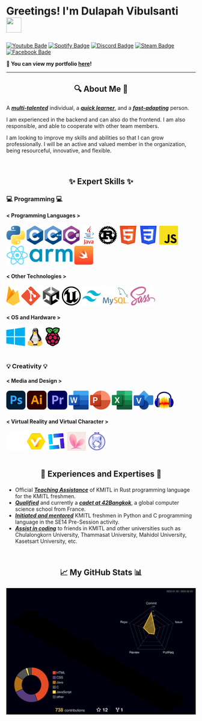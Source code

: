 # Greetings! I'm Dulapah Vibulsanti <img src="https://media.giphy.com/media/hvRJCLFzcasrR4ia7z/giphy.gif" width="40" height="40">

[![Youtube Bade](https://img.shields.io/badge/YouTube-%23FF0000.svg?style=for-the-badge&logo=YouTube&logoColor=white)](https://www.youtube.com/@dulapahv)
[![Spotify Badge](https://img.shields.io/badge/Spotify-1ED760?&style=for-the-badge&logo=spotify&logoColor=white)](https://open.spotify.com/user/31gh2o2edagehgvasq4ov3perrtm?si=b17fba3c6c174f3d)
[![Discord Badge](https://img.shields.io/badge/Discord-7289DA?style=for-the-badge&logo=discord&logoColor=white)](https://discord.com/users/463287202005123072)
[![Steam Badge](https://img.shields.io/badge/Steam-000000?style=for-the-badge&logo=steam&logoColor=white)](https://steamcommunity.com/id/n0miya/)
[![Facebook Bade](https://img.shields.io/badge/Facebook-1877F2?style=for-the-badge&logo=facebook&logoColor=white)](https://www.facebook.com/dulapahv/)

**📕 You can view my portfolio [here](https://DulapahV.github.io)!**

---

## <p align="center">🔍 About Me 🔎</p>

A <u>***multi-talented***</u> individual, a <u>***quick learner***</u>, and a <u>***fast-adapting***</u> person.

I am experienced in the backend and can also do the frontend. I am also responsible, and able to cooperate with other team members.

I am looking to improve my skills and abilities so that I can grow professionally. I will be an active and valued member in the organization, being resourceful, innovative, and flexible.

<br>

## <p align="center">✨ Expert Skills ✨</p>

### 💻 Programming 💻

#### < Programming Languages >

<div>
 <img height="50em" src="./images/Prog_Lang/py.png?raw=true" />
 <img height="50em" src="./images/Prog_Lang/c.png?raw=true" />
 <img height="50em" src="./images/Prog_Lang/cpp.png?raw=true" />
 <img height="50em" src="./images/Prog_Lang/cs.png?raw=true" />
 <img height="50em" src="./images/Prog_Lang/java.png?raw=true" />
 <img height="50em" src="./images/Prog_Lang/rust.png?raw=true" />
 <img height="50em" src="./images/Prog_Lang/html.png?raw=true" />
 <img height="50em" src="./images/Prog_Lang/css.png?raw=true" />
 <img height="50em" src="./images/Prog_Lang/js.png?raw=true" />
 <img height="50em" src="./images/Prog_Lang/react.png?raw=true" />
 <img height="50em" src="./images/Prog_Lang/arm.png?raw=true" />
 <img height="50em" src="./images/Prog_Lang/swift.png?raw=true" />
</div>

#### < Other Technologies >

<div>
 <img height="50em" src="./images/Other_Tech/firebase.png?raw=true" />
 <img height="50em" src="./images/Other_Tech/git.png?raw=true" />
 <img height="50em" src="./images/Other_Tech/unity.png?raw=true" />
 <img height="50em" src="./images/Other_Tech/unreal.png?raw=true" />
 <img height="50em" src="./images/Other_Tech/tailwind.png?raw=true" />
 <img height="50em" src="./images/Other_Tech/mysql.png?raw=true" />
 <img height="50em" src="./images/Other_Tech/sass.png?raw=true" />
<div>

#### < OS and Hardware >

<div>
 <img height="50em" src="./images/OS_Hardware/windows.png?raw=true" />
 <img height="50em" src="./images/OS_Hardware/linux.png?raw=true" />
 <img height="50em" src="./images/OS_Hardware/raspberrypi.png?raw=true" />
</div>

<br>

### 💡 Creativity 💡

#### < Media and Design >

<div>
 <img height="50em" src="./images/Media_Design/ps.png?raw=true" />
 <img height="50em" src="./images/Media_Design/ai.png?raw=true" />
 <img height="50em" src="./images/Media_Design/pr.png?raw=true" />
 <img height="50em" src="./images/Media_Design/word.png?raw=true" />
 <img height="50em" src="./images/Media_Design/ppt.png?raw=true" />
 <img height="50em" src="./images/Media_Design/excel.png?raw=true" />
 <img height="50em" src="./images/Media_Design/visio.png?raw=true" />
 <img height="50em" src="./images/Media_Design/audacity.png?raw=true" />
</div>

#### < Virtual Reality and Virtual Character >

<div>
 <img height="50em" src="./images/VR_VChar/oculus.png?raw=true" />
 <img height="50em" src="./images/VR_VChar/vroid.png?raw=true" />
 <img height="50em" src="./images/VR_VChar/vcast.png?raw=true" />
 <img height="50em" src="./images/VR_VChar/vtube.png?raw=true" />
 <img height="50em" src="./images/VR_VChar/vmagic.png?raw=true" />
</div>

<br>

## <p align="center">🥇 Experiences and Expertises 🥇</p>

- Official <u>***Teaching Assistance***</u> of KMITL in Rust programming language for the KMITL freshmen.
- <u>***Qualified***</u> and currently a  <u>***cadet at  42Bangkok***</u>, a global computer science school from France.
- <u>***Initiated and mentored***</u> KMITL freshmen in Python and C programming language in the SE14 Pre-Session activity.
- <u>***Assist in coding***</u> to friends in KMITL and other universities such as Chulalongkorn University, Thammasat University, Mahidol University, Kasetsart University, etc.

<br>

## <p align="center">📈 My GitHub Stats 📊</p>
<!-- <p align="center">
<img align="center" src="https://komarev.com/ghpvc/?username=DulapahV&color=blue&label=VISITORS+COUNT&style=flat-square"/>
</p>
<p align="center">
  <img height="180em" src="https://github-readme-stats.vercel.app/api?username=DulapahV&show_icons=true&hide_border=true&&count_private=true&include_all_commits=true&theme=dracula" />
  <img height="180em" src="https://github-readme-stats.vercel.app/api/top-langs/?username=DulapahV&exclude_repo=KNN-Image-Classification&show_icons=true&hide_border=true&langs_count=10&layout=compact&theme=dracula"/>
</p> -->

![3d](./profile-3d-contrib/profile-night-rainbow.svg)
